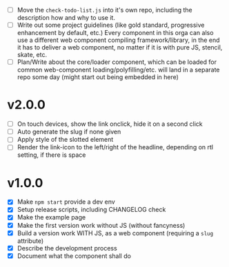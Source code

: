 - [ ] Move the `check-todo-list.js` into it's own repo, including the description how and why to use it.
- [ ] Write out some project guidelines (like gold standard, progressive enhancement by default, etc.)
      Every component in this orga can also use a different web component compiling framework/library, in the
      end it has to deliver a web component, no matter if it is with pure JS, stencil, skate, etc.
- [ ] Plan/Write about the core/loader component, which can be loaded for common web-component loading/polyfilling/etc.
      will land in a separate repo some day (might start out being embedded in here)

# v2.0.0

- [ ] On touch devices, show the link onclick, hide it on a second click
- [ ] Auto generate the slug if none given
- [ ] Apply style of the slotted element
- [ ] Render the link-icon to the left/right of the headline, depending on rtl setting, if there is space

# v1.0.0

- [x] Make `npm start` provide a dev env
- [x] Setup release scripts, including CHANGELOG check
- [x] Make the example page
- [x] Make the first version work without JS (without fancyness)
- [x] Build a version work WITH JS, as a web component (requiring a `slug` attribute)
- [x] Describe the development process
- [x] Document what the component shall do
